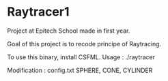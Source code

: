# Raytracer1
Project at Epitech School made in first year.

Goal of this project is to recode principe of Raytracing.

To use this binary, install CSFML. 
Usage : ./raytracer

Modification : config.txt 
SPHERE, CONE, CYLINDER
